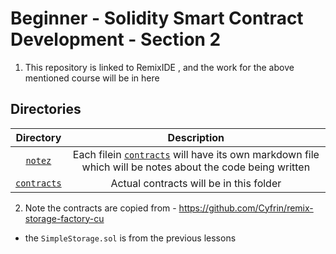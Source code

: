 # Beginner - Solidity Smart Contract Development - Section 2

1. This repository is linked to RemixIDE , and the work for the above mentioned course will be in here 

## Directories 

Directory | Description 
:--: | :--:
[`notez`](./notez) | Each filein [`contracts`](./contracts) will have its own markdown file which will be notes about the code being written 
[`contracts`](./contracts)  | Actual contracts will be in this folder

2. Note the contracts are copied from - https://github.com/Cyfrin/remix-storage-factory-cu
- the `SimpleStorage.sol` is from the previous lessons
